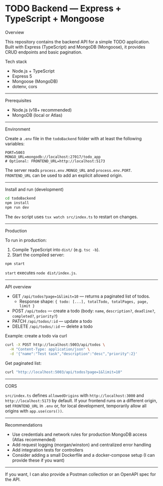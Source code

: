 # TODO Backend — Express + TypeScript + Mongoose

Overview

This repository contains the backend API for a simple TODO application. Built with Express (TypeScript) and MongoDB (Mongoose), it provides CRUD endpoints and basic pagination.

Tech stack

- Node.js + TypeScript
- Express 5
- Mongoose (MongoDB)
- dotenv, cors

---

Prerequisites

- Node.js (v18+ recommended)
- MongoDB (local or Atlas)

---

Environment

Create a `.env` file in the `todoBackend` folder with at least the following variables:

```env
PORT=5003
MONGO_URL=mongodb://localhost:27017/todo_app
# Optional: FRONTEND_URL=http://localhost:5173
```

The server reads `process.env.MONGO_URL` and `process.env.PORT`. `FRONTEND_URL` can be used to add an explicit allowed origin.

---

Install and run (development)

```bash
cd todoBackend
npm install
npm run dev
```

The `dev` script uses `tsx watch src/index.ts` to restart on changes.

---

Production

To run in production:

1. Compile TypeScript into `dist/` (e.g. `tsc -b`).
2. Start the compiled server:

```bash
npm start
```

`start` executes `node dist/index.js`.

---

API overview

- GET `/api/todos?page=1&limit=10` — returns a paginated list of todos.
  - Response shape: `{ todo: [...], totalTodo, totalPages, page, limit }`
- POST `/api/todos` — create a todo (body: `name`, `description?`, `deadline?`, `completed?`, `priority?`)
- PATCH `/api/todos/:id` — update a todo
- DELETE `/api/todos/:id` — delete a todo

Example: create a todo via curl

```bash
curl -X POST http://localhost:5003/api/todos \
  -H "Content-Type: application/json" \
  -d '{"name":"Test task","description":"desc","priority":2}'
```

Get paginated list:

```bash
curl "http://localhost:5003/api/todos?page=1&limit=10"
```

---

CORS

`src/index.ts` defines `allowedOrigins` with `http://localhost:3000` and `http://localhost:5173` by default. If your frontend runs on a different origin, set `FRONTEND_URL` in `.env` or, for local development, temporarily allow all origins with `app.use(cors())`.

---

Recommendations

- Use credentials and network rules for production MongoDB access (Atlas recommended)
- Add request logging (morgan/winston) and centralized error handling
- Add integration tests for controllers
- Consider adding a small Dockerfile and a docker-compose setup (I can provide these if you want)

---

If you want, I can also provide a Postman collection or an OpenAPI spec for the API.
